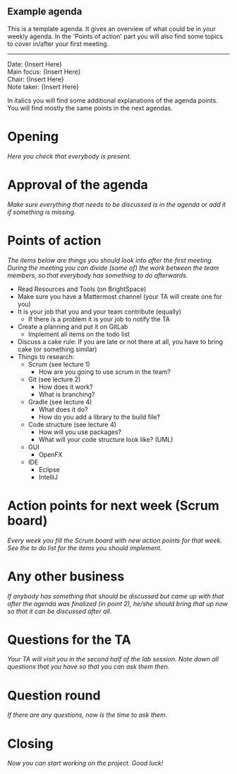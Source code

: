 ## Example agenda

This is a template agenda. It gives an overview of what could be in your weekly agenda. In the 'Points of action' part
you will also find some topics to cover in/after your first meeting.

---

Date:           {Insert Here}\
Main focus:     {Insert Here}\
Chair:          {Insert Here}\
Note taker:     {Insert Here}

In italics you will find some additional explanations of the agenda points. You will find mostly the same points in the
next agendas.

# Opening

*Here you check that everybody is present.*

# Approval of the agenda

*Make sure everything that needs to be discussed is in the agenda or add it if something is missing.*

# Points of action

*The items below are things you should look into after the first meeting. During the meeting you can divide (some of)
the work between the team members, so that everybody has something to do afterwards.*

- Read Resources and Tools (on BrightSpace)
- Make sure you have a Mattermost channel (your TA will create one for you)
- It is your job that you and your team contribute (equally)
    - If there is a problem it is your job to notify the TA
- Create a planning and put it on GitLab
    - Implement all items on the todo list
- Discuss a cake rule: If you are late or not there at all, you have to bring cake (or something similar)
- Things to research:
    - Scrum (see lecture 1)
        - How are you going to use scrum in the team?
    - Git (see lecture 2)
        - How does it work?
        - What is branching?
    - Gradle (see lecture 4)
        - What does it do?
        - How do you add a library to the build file?
    - Code structure (see lecture 4)
        - How will you use packages?
        - What will your code structure look like? (UML)
    - GUI
        - OpenFX
    - IDE
        - Eclipse
        - IntelliJ

# Action points for next week (Scrum board)

*Every week you fill the Scrum board with new action points for that week. See the to do list for the items you should
implement.*

# Any other business

*If anybody has something that should be discussed but came up with that after the agenda was finalized (in point 2),
he/she should bring that up now so that it can be discussed after all.*

# Questions for the TA

*Your TA will visit you in the second half of the lab session. Note down all questions that you have so that you can ask
them then.*

# Question round

*If there are any questions, now is the time to ask them.*

# Closing

*Now you can start working on the project. Good luck!*
